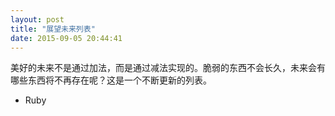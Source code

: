 ```yaml
---
layout: post
title: "展望未来列表"
date: 2015-09-05 20:44:41
---
```


美好的未来不是通过加法，而是通过减法实现的。脆弱的东西不会长久，未来会有哪些东西将不再存在呢？这是一个不断更新的列表。

* Ruby

